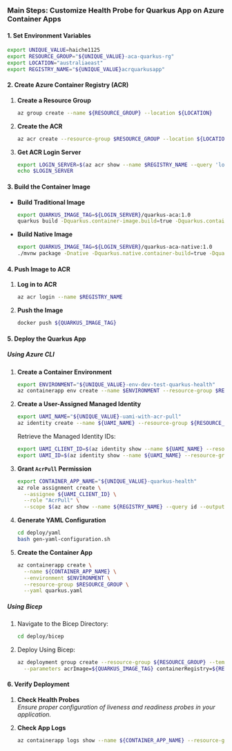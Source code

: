 ### Main Steps: Customize Health Probe for Quarkus App on Azure Container Apps

#### 1. Set Environment Variables

```bash
export UNIQUE_VALUE=haiche1125
export RESOURCE_GROUP="${UNIQUE_VALUE}-aca-quarkus-rg"
export LOCATION="australiaeast"
export REGISTRY_NAME="${UNIQUE_VALUE}acrquarkusapp"
```

#### 2. Create Azure Container Registry (ACR)

1. **Create a Resource Group**  
   ```bash
   az group create --name ${RESOURCE_GROUP} --location ${LOCATION}
   ```

2. **Create the ACR**  
   ```bash
   az acr create --resource-group $RESOURCE_GROUP --location ${LOCATION} --name $REGISTRY_NAME --sku Basic
   ```

3. **Get ACR Login Server**  
   ```bash
   export LOGIN_SERVER=$(az acr show --name $REGISTRY_NAME --query 'loginServer' --output tsv)
   echo $LOGIN_SERVER
   ```

#### 3. Build the Container Image

- **Build Traditional Image**  
   ```bash
   export QUARKUS_IMAGE_TAG=${LOGIN_SERVER}/quarkus-aca:1.0
   quarkus build -Dquarkus.container-image.build=true -Dquarkus.container-image.image=${QUARKUS_IMAGE_TAG}
   ```

- **Build Native Image**  
   ```bash
   export QUARKUS_IMAGE_TAG=${LOGIN_SERVER}/quarkus-aca-native:1.0
   ./mvnw package -Dnative -Dquarkus.native.container-build=true -Dquarkus.container-image.build=true -Dquarkus.container-image.image=${QUARKUS_IMAGE_TAG}
   ```

#### 4. Push Image to ACR

1. **Log in to ACR**  
   ```bash
   az acr login --name $REGISTRY_NAME
   ```

2. **Push the Image**  
   ```bash
   docker push ${QUARKUS_IMAGE_TAG}
   ```

#### 5. Deploy the Quarkus App

##### **Using Azure CLI**

1. **Create a Container Environment**  
   ```bash
   export ENVIRONMENT="${UNIQUE_VALUE}-env-dev-test-quarkus-health"
   az containerapp env create --name $ENVIRONMENT --resource-group $RESOURCE_GROUP --location $LOCATION
   ```

2. **Create a User-Assigned Managed Identity**  
   ```bash
   export UAMI_NAME="${UNIQUE_VALUE}-uami-with-acr-pull"
   az identity create --name ${UAMI_NAME} --resource-group ${RESOURCE_GROUP}
   ```

   Retrieve the Managed Identity IDs:  
   ```bash
   export UAMI_CLIENT_ID=$(az identity show --name ${UAMI_NAME} --resource-group ${RESOURCE_GROUP} --query "clientId" --output tsv)
   export UAMI_ID=$(az identity show --name ${UAMI_NAME} --resource-group ${RESOURCE_GROUP} --query "id" --output tsv)
   ```

3. **Grant `AcrPull` Permission**  
   ```bash
   export CONTAINER_APP_NAME="${UNIQUE_VALUE}-quarkus-health"
   az role assignment create \
     --assignee ${UAMI_CLIENT_ID} \
     --role "AcrPull" \
     --scope $(az acr show --name ${REGISTRY_NAME} --query id --output tsv)
   ```

4. **Generate YAML Configuration**  
   ```bash
   cd deploy/yaml
   bash gen-yaml-configuration.sh
   ```

5. **Create the Container App**  
   ```bash
   az containerapp create \
     --name ${CONTAINER_APP_NAME} \
     --environment $ENVIRONMENT \
     --resource-group $RESOURCE_GROUP \
     --yaml quarkus.yaml
   ```

##### **Using Bicep**

1. Navigate to the Bicep Directory:  
   ```bash
   cd deploy/bicep
   ```

2. Deploy Using Bicep:  
   ```bash
   az deployment group create --resource-group ${RESOURCE_GROUP} --template-file main.bicep \
     --parameters acrImage=${QUARKUS_IMAGE_TAG} containerRegistry=${REGISTRY_NAME}
   ```

#### 6. Verify Deployment

1. **Check Health Probes**  
   _Ensure proper configuration of liveness and readiness probes in your application._

2. **Check App Logs**  
   ```bash
   az containerapp logs show --name ${CONTAINER_APP_NAME} --resource-group ${RESOURCE_GROUP}
   ```